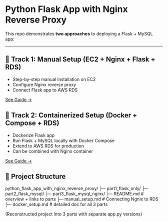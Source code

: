 # Python Flask App with Nginx Reverse Proxy

This repo demonstrates **two approaches** to deploying a Flask + MySQL app:

---

## 📌 Track 1: Manual Setup (EC2 + Nginx + Flask + RDS)
- Step-by-step manual installation on EC2
- Configure Nginx reverse proxy
- Connect Flask app to AWS RDS

[See Guide →](manual_setup.md)

## 📌 Track 2: Containerized Setup (Docker + Compose + RDS)
- Dockerize Flask app
- Run Flask + MySQL locally with Docker Compose
- Extend to AWS RDS for production
- Can be combined with Nginx container

[See Guide →](docker_setup.md)

## 📌 Project Structure

python_flask_app_with_nginx_reverse_proxy/
├─ part1_flask_only/
├─ part2_flask_mysql/
├─ part3_flask_mysql_nginx/
├─ README.md           # overview + links to parts
├─ manual_setup.md     # Connecting Ngnix to RDS
├─ docker_setup.md     # detailed doc for all 3 parts

(Reconstructed project into 3 parts with separate app.py versions)
